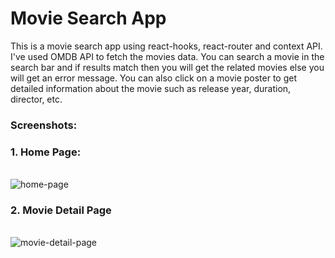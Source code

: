 # Movie Search App
This is a movie search app using react-hooks, react-router and context API. I've used OMDB API to fetch the movies data. You can search a movie in the search bar and if results match then you will get the related movies else you will get an error message. You can also click on a movie poster to get detailed information about the movie such as release year, duration, director, etc.
### Screenshots:
### 1. Home Page:
\
![home-page](https://i.ibb.co/VHJc8fF/movie-search-app-1.png)
### 2. Movie Detail Page 
\
![movie-detail-page](https://i.ibb.co/YZCk1Pg/movie-search-app-2.png)
